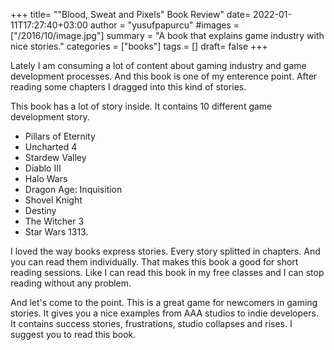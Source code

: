 +++
title= "\"Blood, Sweat and Pixels\" Book Review"
date= 2022-01-11T17:27:40+03:00
author = "yusufpapurcu"
#images = ["/2016/10/image.jpg"]
summary = "A book that explains game industry with nice stories."
categories = ["books"]
tags = []
draft= false
+++

Lately I am consuming a lot of content about gaming industry and game development processes. And this book is one of my enterence point. After reading some chapters I dragged into this kind of stories.

This book has a lot of story inside. It contains 10 different game development story.
- Pillars of Eternity 
- Uncharted 4 
- Stardew Valley
- Diablo III
- Halo Wars
- Dragon Age: Inquisition
- Shovel Knight
- Destiny
- The Witcher 3
- Star Wars 1313.

I loved the way books express stories. Every story splitted in chapters. And you can read them individually. That makes this book a good for short reading sessions. Like I can read this book in my free classes and I can stop reading without any problem.

And let's come to the point. This is a great game for newcomers in gaming stories. It gives you a nice examples from AAA studios to indie developers. It contains success stories, frustrations, studio collapses and rises. I suggest you to read this book.
